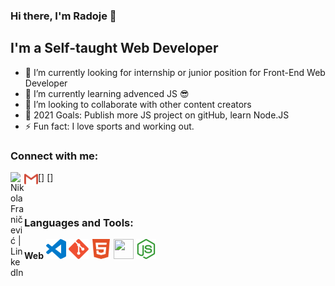 ### Hi there, I'm Radoje 👋

## I'm a Self-taught Web Developer
- 🔭 I’m currently looking for internship or junior position for Front-End Web Developer
- 🌱 I’m currently learning advenced JS 😎
- 🤝 I’m looking to collaborate with other content creators
- 🥅 2021 Goals: Publish more JS project on gitHub, learn Node.JS
- ⚡ Fun fact: I love sports and working out.

### Connect with me:
[<img align="left" alt="Nikola Franičević | LinkedIn" width="22px" src="https://cdn.jsdelivr.net/npm/simple-icons@v3/icons/linkedin.svg" />]
[<img align="left" alt="webdevradoje@gmail.com" width="22px" src="https://github.com/OddMagnet/OddMagnet/blob/master/icons/gmail.svg" />]

<br />

### Languages and Tools:

**Web** 
<img height="32" width="32" src="https://github.com/OddMagnet/OddMagnet/blob/master/icons/visualstudiocode.svg" />
<img height="32" width="32" src="https://github.com/OddMagnet/OddMagnet/blob/master/icons/git.svg" />
<img height="32" width="32" src="https://github.com/OddMagnet/OddMagnet/blob/master/icons/html5.svg" />
<img height="32" width="32" src="https://github.com/OddMagnet/OddMagnet/blob/master/icons/javascript.png" />
<img height="32" width="32" src="https://github.com/OddMagnet/OddMagnet/blob/master/icons/node-dot-js.svg" />
